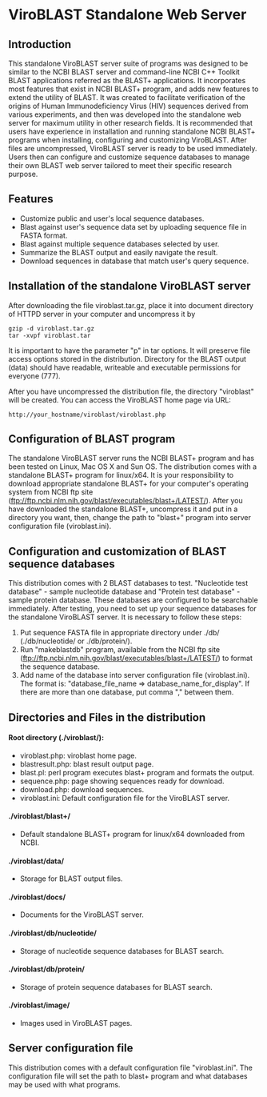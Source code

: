 # ViroBLAST Standalone Web Server

## Introduction

This standalone ViroBLAST server suite of programs was
designed to be similar to the NCBI BLAST server and
command-line NCBI C++ Toolkit BLAST applications referred as
the BLAST+ applications. It incorporates most
features that exist in NCBI BLAST+ program, and adds new
features to extend the utility of BLAST. It was created to
facilitate verification of the origins of Human
Immunodeficiency Virus (HIV) sequences derived from various
experiments, and then was developed into the standalone web
server for maximum utility in other research fields. It is
recommended that users have experience in installation and
running standalone NCBI BLAST+ programs when installing,
configuring and customizing ViroBLAST. After files are
uncompressed, ViroBLAST server is ready to be used
immediately. Users then can configure and customize sequence
databases to manage their own BLAST web server tailored to
meet their specific research purpose.

## Features

* Customize public and user's local sequence databases.
* Blast against user's sequence data set by uploading
sequence file in FASTA format.
* Blast against multiple sequence databases selected by
user.
* Summarize the BLAST output and easily navigate the result.
* Download sequences in database that match user's query
sequence.

## Installation of the standalone ViroBLAST server

After downloading the file viroblast.tar.gz, place it into
document directory of HTTPD server in your computer and
uncompress it by

    gzip -d viroblast.tar.gz
    tar -xvpf viroblast.tar
    
It is important to have the parameter "p" in tar options. It
will preserve file access options stored in the
distribution. Directory for the BLAST output (data) should
have readable, writeable and executable permissions for
everyone (777).

After you have uncompressed the distribution file, the
directory "viroblast" will be created. You can access the
ViroBLAST home page via URL:

    http://your_hostname/viroblast/viroblast.php

## Configuration of BLAST program

The standalone ViroBLAST server runs the NCBI BLAST+
program and has been tested on Linux, Mac OS X and Sun OS.
The distribution comes with a standalone BLAST+ program for
linux/x64. It is your responsibility to download
appropriate standalone BLAST+ for your computer's operating
system from NCBI ftp site
(ftp://ftp.ncbi.nlm.nih.gov/blast/executables/blast+/LATEST/). After you have
downloaded the standalone BLAST+, uncompress it and put in a
directory you want, then, change the path to "blast+" program
into server configuration file (viroblast.ini).

## Configuration and customization of BLAST sequence databases

This distribution comes with 2 BLAST databases to test.
"Nucleotide test database" - sample nucleotide database and
"Protein test database" - sample protein database. These
databases are configured to be searchable immediately. After
testing, you need to set up your sequence databases for the
standalone ViroBLAST server. It is necessary to follow these
steps:

1. Put sequence FASTA file in appropriate directory under ./db/
(./db/nucleotide/ or ./db/protein/).
2. Run "makeblastdb" program, available from the NCBI ftp site
(ftp://ftp.ncbi.nlm.nih.gov/blast/executables/blast+/LATEST/)
to format the sequence database.
3. Add name of the database into server configuration file
(viroblast.ini). The format is: "database_file_name => database_name_for_display".
If there are more than one database, put comma "," between them.

## Directories and Files in the distribution

#### Root directory (./viroblast/):
- viroblast.php: viroblast home page.
- blastresult.php: blast result output page.
- blast.pl: perl program executes blast+ program and formats
the output.
- sequence.php: page showing sequences ready for download.
- download.php: download sequences.
- viroblast.ini: Default configuration file for the ViroBLAST
server.

#### ./viroblast/blast+/
- Default standalone BLAST+ program for linux/x64 downloaded
from NCBI.

#### ./viroblast/data/
- Storage for BLAST output files.

#### ./viroblast/docs/
- Documents for the ViroBLAST server.

#### ./viroblast/db/nucleotide/
- Storage of nucleotide sequence databases for BLAST search.

#### ./viroblast/db/protein/
- Storage of protein sequence databases for BLAST search.

#### ./viroblast/image/
- Images used in ViroBLAST pages.

## Server configuration file

This distribution comes with a default configuration file
"viroblast.ini". The configuration file will set the path to
blast+ program and what databases may be used with what
programs.
